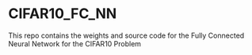 # CIFAR10_FC_NN
This repo contains the weights and source code for the Fully Connected Neural Network for the CIFAR10 Problem
